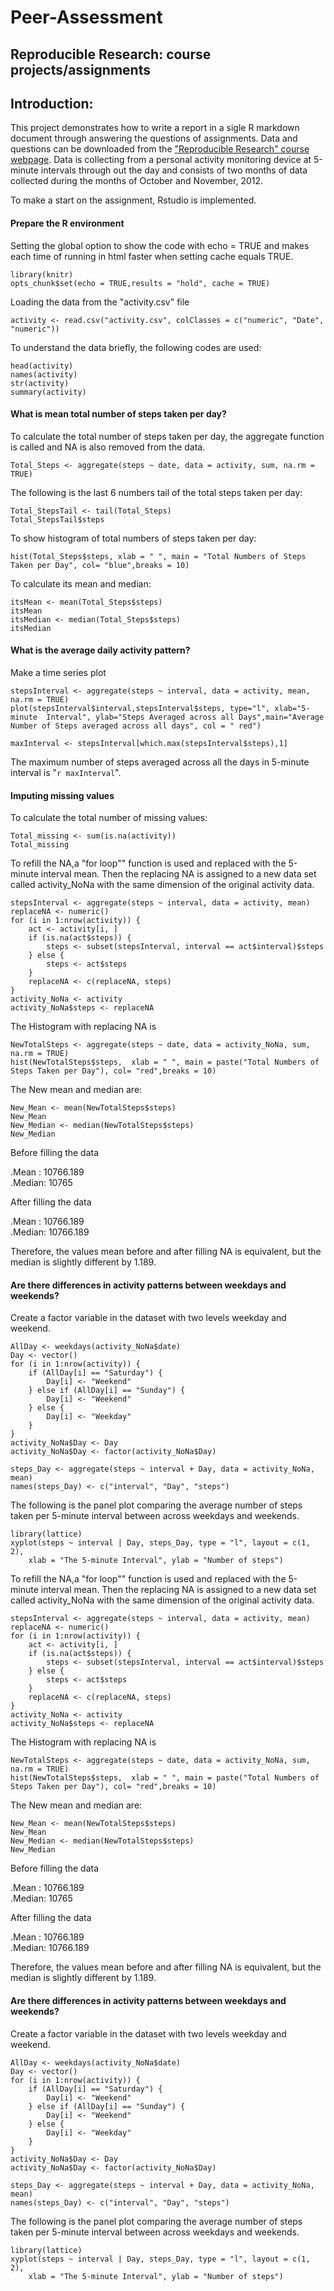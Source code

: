 # Peer-Assessment
Reproducible Research: course projects/assignments
---

## Introduction:
This project demonstrates how to write a report in a sigle R markdown document through answering the questions of assignments. Data and questions can be downloaded from the ["Reproducible Research" course webpage](https://www.coursera.org/course/repdata). Data is collecting from a personal activity monitoring device at 5-minute intervals through out the day and consists of two months of data  collected during the months of October and November, 2012.

To make a start on the assignment, Rstudio is implemented.

#### Prepare the R environment
Setting the global option to show the code with echo = TRUE and makes each time of running in html  faster when setting cache equals TRUE.
```{r}
library(knitr)
opts_chunk$set(echo = TRUE,results = "hold", cache = TRUE)
```
Loading the data from the "activity.csv" file
```{r}
activity <- read.csv("activity.csv", colClasses = c("numeric", "Date", "numeric"))
```
To understand the data briefly, the following codes are used:

```{r}
head(activity)
names(activity)
str(activity)
summary(activity)
```
#### What is mean total number of steps taken per day?
To calculate the total number of steps taken per day, the aggregate function is called and NA is also removed from the data.
```{r}
Total_Steps <- aggregate(steps ~ date, data = activity, sum, na.rm = TRUE)
```
The following is the last 6 numbers tail of the total steps taken per day:
```{r}
Total_StepsTail <- tail(Total_Steps)
Total_StepsTail$steps
```

To show histogram of total numbers of steps taken per day:
```{r}
hist(Total_Steps$steps, xlab = " ", main = "Total Numbers of Steps Taken per Day", col= "blue",breaks = 10)
```

To calculate its mean and median:
```{r}
itsMean <- mean(Total_Steps$steps)
itsMean 
itsMedian <- median(Total_Steps$steps)
itsMedian
```

#### What is the average daily activity pattern?

Make a time series plot
```{r}
stepsInterval <- aggregate(steps ~ interval, data = activity, mean, na.rm = TRUE)
plot(stepsInterval$interval,stepsInterval$steps, type="l", xlab="5-minute  Interval", ylab="Steps Averaged across all Days",main="Average Number of Steps averaged across all days", col = " red")
```

```{r}
maxInterval <- stepsInterval[which.max(stepsInterval$steps),1]
```
The maximum number of steps averaged across all the days in 5-minute interval is "`r maxInterval`".

#### Imputing missing values

To calculate the total number of missing values:
```{r}
Total_missing <- sum(is.na(activity))
Total_missing
```

To refill the NA,a "for loop"" function is used and replaced with the 5-minute interval mean. Then the replacing NA is assigned to a new data set called activity_NoNa with the same dimension of the original activity data.

```{r}
stepsInterval <- aggregate(steps ~ interval, data = activity, mean)
replaceNA <- numeric()
for (i in 1:nrow(activity)) {
    act <- activity[i, ]
    if (is.na(act$steps)) {
        steps <- subset(stepsInterval, interval == act$interval)$steps
    } else {
        steps <- act$steps
    }
    replaceNA <- c(replaceNA, steps)
}
activity_NoNa <- activity
activity_NoNa$steps <- replaceNA
```

The Histogram with replacing NA is
```{r}
NewTotalSteps <- aggregate(steps ~ date, data = activity_NoNa, sum, na.rm = TRUE)
hist(NewTotalSteps$steps,  xlab = " ", main = paste("Total Numbers of Steps Taken per Day"), col= "red",breaks = 10)
```     

The New mean and median are:
```{r}
New_Mean <- mean(NewTotalSteps$steps)
New_Mean
New_Median <- median(NewTotalSteps$steps)
New_Median
```

Before filling the data

.Mean  :  10766.189  
.Median:  10765

After filling the data

.Mean  :  10766.189  
.Median:  10766.189  

Therefore, the values mean before and after filling NA is equivalent, but the median is slightly different by 1.189.

#### Are there differences in activity patterns between weekdays and weekends?
Create a factor variable in the dataset with two levels weekday and weekend.
```{r}
AllDay <- weekdays(activity_NoNa$date)
Day <- vector()
for (i in 1:nrow(activity)) {
    if (AllDay[i] == "Saturday") {
        Day[i] <- "Weekend"
    } else if (AllDay[i] == "Sunday") {
        Day[i] <- "Weekend"
    } else {
        Day[i] <- "Weekday"
    }
}
activity_NoNa$Day <- Day
activity_NoNa$Day <- factor(activity_NoNa$Day)

steps_Day <- aggregate(steps ~ interval + Day, data = activity_NoNa, mean)
names(steps_Day) <- c("interval", "Day", "steps")
```

The following is the panel plot comparing the average number of steps taken per 5-minute interval between across weekdays and weekends.
```{r}
library(lattice)
xyplot(steps ~ interval | Day, steps_Day, type = "l", layout = c(1, 2), 
    xlab = "The 5-minute Interval", ylab = "Number of steps")
```
To refill the NA,a "for loop"" function is used and replaced with the 5-minute interval mean. Then the replacing NA is assigned to a new data set called activity_NoNa with the same dimension of the original activity data.

```{r}
stepsInterval <- aggregate(steps ~ interval, data = activity, mean)
replaceNA <- numeric()
for (i in 1:nrow(activity)) {
    act <- activity[i, ]
    if (is.na(act$steps)) {
        steps <- subset(stepsInterval, interval == act$interval)$steps
    } else {
        steps <- act$steps
    }
    replaceNA <- c(replaceNA, steps)
}
activity_NoNa <- activity
activity_NoNa$steps <- replaceNA
```

The Histogram with replacing NA is
```{r}
NewTotalSteps <- aggregate(steps ~ date, data = activity_NoNa, sum, na.rm = TRUE)
hist(NewTotalSteps$steps,  xlab = " ", main = paste("Total Numbers of Steps Taken per Day"), col= "red",breaks = 10)
```     

The New mean and median are:
```{r}
New_Mean <- mean(NewTotalSteps$steps)
New_Mean
New_Median <- median(NewTotalSteps$steps)
New_Median
```

Before filling the data

.Mean  :  10766.189  
.Median:  10765

After filling the data

.Mean  :  10766.189  
.Median:  10766.189  

Therefore, the values mean before and after filling NA is equivalent, but the median is slightly different by 1.189.

#### Are there differences in activity patterns between weekdays and weekends?
Create a factor variable in the dataset with two levels weekday and weekend.
```{r}
AllDay <- weekdays(activity_NoNa$date)
Day <- vector()
for (i in 1:nrow(activity)) {
    if (AllDay[i] == "Saturday") {
        Day[i] <- "Weekend"
    } else if (AllDay[i] == "Sunday") {
        Day[i] <- "Weekend"
    } else {
        Day[i] <- "Weekday"
    }
}
activity_NoNa$Day <- Day
activity_NoNa$Day <- factor(activity_NoNa$Day)

steps_Day <- aggregate(steps ~ interval + Day, data = activity_NoNa, mean)
names(steps_Day) <- c("interval", "Day", "steps")
```

The following is the panel plot comparing the average number of steps taken per 5-minute interval between across weekdays and weekends.
```{r}
library(lattice)
xyplot(steps ~ interval | Day, steps_Day, type = "l", layout = c(1, 2), 
    xlab = "The 5-minute Interval", ylab = "Number of steps")
```